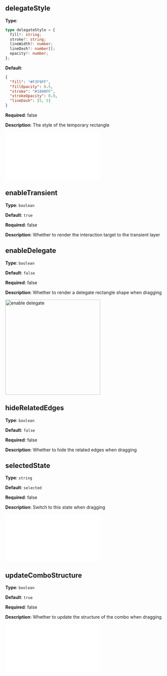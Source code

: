## delegateStyle

**Type**:

```ts
type delegateStyle = {
  fill?: string;
  stroke?: string;
  lineWidth?: number;
  lineDash?: number[];
  opacity?: number;
};
```

**Default**:

```json
{
  "fill": "#F3F9FF",
  "fillOpacity": 0.5,
  "stroke": "#1890FF",
  "strokeOpacity": 0.9,
  "lineDash": [5, 5]
}
```

**Required**: false

**Description**: The style of the temporary rectangle

<embed src="./BehaviorEventName.en.md"></embed>

## enableTransient

**Type**: `boolean`

**Default**: `true`

**Required**: false

**Description**: Whether to render the interaction target to the transient layer

## enableDelegate

**Type**: `boolean`

**Default**: `false`

**Required**: false

**Description**: Whether to render a delegate rectangle shape when dragging

<img alt="enable delegate" src="https://mdn.alipayobjects.com/huamei_qa8qxu/afts/img/A*ajOlSJlLPpAAAAAAAAAAAAAADmJ7AQ/original
" height='300'/>

## hideRelatedEdges

**Type**: `boolean`

**Default**: `false`

**Required**: false

**Description**: Whether to hide the related edges when dragging

## selectedState

**Type**: `string`

**Default**: `selected`

**Required**: false

**Description**: Switch to this state when dragging

<embed src="./BehaviorThrottle.en.md"></embed>

## updateComboStructure

**Type**: `boolean`

**Default**: `true`

**Required**: false

**Description**: Whether to update the structure of the combo when dragging

<embed src="./BehaviorShouldBegin.en.md"></embed>
